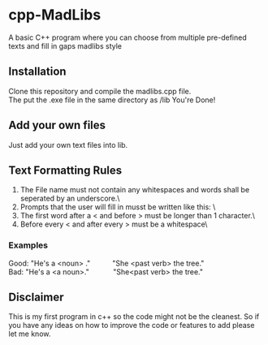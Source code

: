 # cpp-MadLibs
A basic C++ program where you can choose from multiple pre-defined texts and fill in gaps madlibs style
## Installation
Clone this repository and compile the madlibs.cpp file.\
The put the .exe file in the same directory as /lib
You're Done!
## Add your own files
Just add your own text files into lib.
## Text Formatting Rules
1) The File name must not contain any whitespaces and words shall be seperated by an underscore.\
2) Prompts that the user will fill in musst be written like this: <plural noun>\
3) The first word after a < and before > must be longer than 1 character.\
4) Before every < and after every > must be a whitespace\
### Examples
  Good: "He's a \<noun\> ."&nbsp; &nbsp; &nbsp; &nbsp; &nbsp; &nbsp;"She \<past verb\> the tree." \
  Bad: "He's a \<a noun\>." &nbsp; &nbsp; &nbsp; &nbsp; &nbsp; &nbsp;"She\<past verb\> the tree." 

## Disclaimer
This is my first program in c++ so the code might not be the cleanest.
So if you have any ideas on how to improve the code or features to add please let me know.
